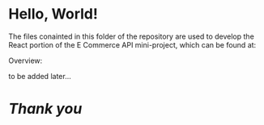 # **Hello, World!**

The files conainted in this folder of the repository are used to develop the React portion of the E Commerce API mini-project, which can be 
found at: <link here>


Overview:

to be added later...


# *Thank you*